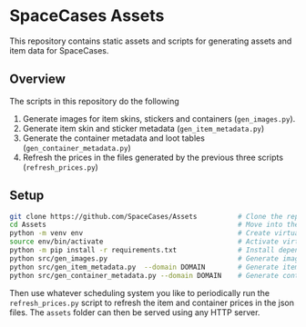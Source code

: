 # SpaceCases Assets

This repository contains static assets and scripts for generating assets and item data for SpaceCases.

## Overview

The scripts in this repository do the following
1. Generate images for item skins, stickers and containers (`gen_images.py`).
2. Generate item skin and sticker metadata (`gen_item_metadata.py`)
3. Generate the container metadata and loot tables (`gen_container_metadata.py`)
4. Refresh the prices in the files generated by the previous three scripts (`refresh_prices.py`)


## Setup

```bash
git clone https://github.com/SpaceCases/Assets          # Clone the repository
cd Assets                                               # Move into the repository directory
python -m venv env                                      # Create virtual environment
source env/bin/activate                                 # Activate virtual environment
python -m pip install -r requirements.txt               # Install dependencies
python src/gen_images.py                                # Generate images for items and containers
python src/gen_item_metadata.py  --domain DOMAIN        # Generate item metadata JSON files
python src/gen_container_metadata.py --domain DOMAIN    # Generate container metadata JSON files
```
Then use whatever scheduling system you like to periodically run the `refresh_prices.py` script to refresh the item and container prices in the json files. The `assets` folder can then be served using any HTTP server.
